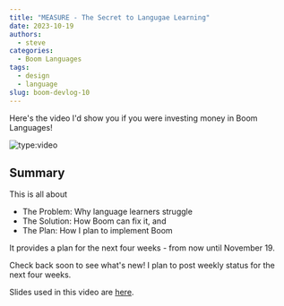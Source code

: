 ```yaml
---
title: "MEASURE - The Secret to Langugae Learning"
date: 2023-10-19
authors:
  - steve
categories:
  - Boom Languages
tags:
  - design
  - language
slug: boom-devlog-10
---
```


Here's the video I'd show you if you were investing money in Boom Languages!

<!-- more -->

![type:video](https://www.youtube.com/embed/u5F19wTITkQ)

## Summary

This is all about

- The Problem: Why language learners struggle
- The Solution: How Boom can fix it, and
- The Plan: How I plan to implement Boom

It provides a plan for the next four weeks - from now until November 19.

Check back soon to see what's new! I plan to post weekly status for the next four weeks.

Slides used in this video are [here](https://github.com/pagekey/slides/blob/main/2023/MEASURE%20-%20Boom%20v5.0.pptx).
